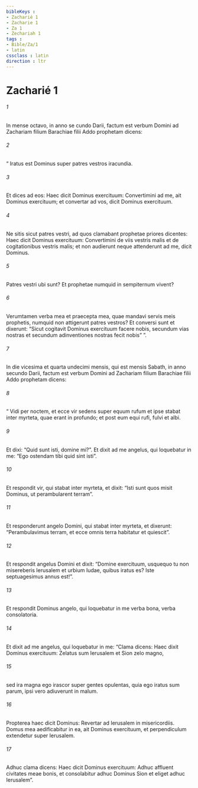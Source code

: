 ```yaml
---
bibleKeys : 
- Zacharié 1
- Zacharie 1
- Za 1
- Zechariah 1
tags : 
- Bible/Za/1
- latin
cssclass : latin
direction : ltr
---
```


# Zacharié 1

###### 1
In mense octavo, in anno se cundo Darii, factum est verbum Domini ad Zachariam filium Barachiae filii Addo prophetam dicens: 
###### 2
“ Iratus est Dominus super patres vestros iracundia. 
###### 3
Et dices ad eos: Haec dicit Dominus exercituum: Convertimini ad me, ait Dominus exercituum; et convertar ad vos, dicit Dominus exercituum. 
###### 4
Ne sitis sicut patres vestri, ad quos clamabant prophetae priores dicentes: Haec dicit Dominus exercituum: Convertimini de viis vestris malis et de cogitationibus vestris malis; et non audierunt neque attenderunt ad me, dicit Dominus. 
###### 5
Patres vestri ubi sunt? Et prophetae numquid in sempiternum vivent? 
###### 6
Verumtamen verba mea et praecepta mea, quae mandavi servis meis prophetis, numquid non attigerunt patres vestros? Et conversi sunt et dixerunt: “Sicut cogitavit Dominus exercituum facere nobis, secundum vias nostras et secundum adinventiones nostras fecit nobis” ”.
###### 7
In die vicesima et quarta undecimi mensis, qui est mensis Sabath, in anno secundo Darii, factum est verbum Domini ad Zachariam filium Barachiae filii Addo prophetam dicens: 
###### 8
“ Vidi per noctem, et ecce vir sedens super equum rufum et ipse stabat inter myrteta, quae erant in profundo; et post eum equi rufi, fulvi et albi. 
###### 9
Et dixi: “Quid sunt isti, domine mi?”. Et dixit ad me angelus, qui loquebatur in me: “Ego ostendam tibi quid sint isti”. 
###### 10
Et respondit vir, qui stabat inter myrteta, et dixit: “Isti sunt quos misit Dominus, ut perambularent terram”. 
###### 11
Et responderunt angelo Domini, qui stabat inter myrteta, et dixerunt: “Perambulavimus terram, et ecce omnis terra habitatur et quiescit”.
###### 12
Et respondit angelus Domini et dixit: “Domine exercituum, usquequo tu non misereberis Ierusalem et urbium Iudae, quibus iratus es? Iste septuagesimus annus est!”. 
###### 13
Et respondit Dominus angelo, qui loquebatur in me verba bona, verba consolatoria. 
###### 14
Et dixit ad me angelus, qui loquebatur in me: “Clama dicens: Haec dixit Dominus exercituum: Zelatus sum Ierusalem et Sion zelo magno, 
###### 15
sed ira magna ego irascor super gentes opulentas, quia ego iratus sum parum, ipsi vero adiuverunt in malum. 
###### 16
Propterea haec dicit Dominus: Revertar ad Ierusalem in misericordiis. Domus mea aedificabitur in ea, ait Dominus exercituum, et perpendiculum extendetur super Ierusalem. 
###### 17
Adhuc clama dicens: Haec dicit Dominus exercituum: Adhuc affluent civitates meae bonis, et consolabitur adhuc Dominus Sion et eliget adhuc Ierusalem”.
